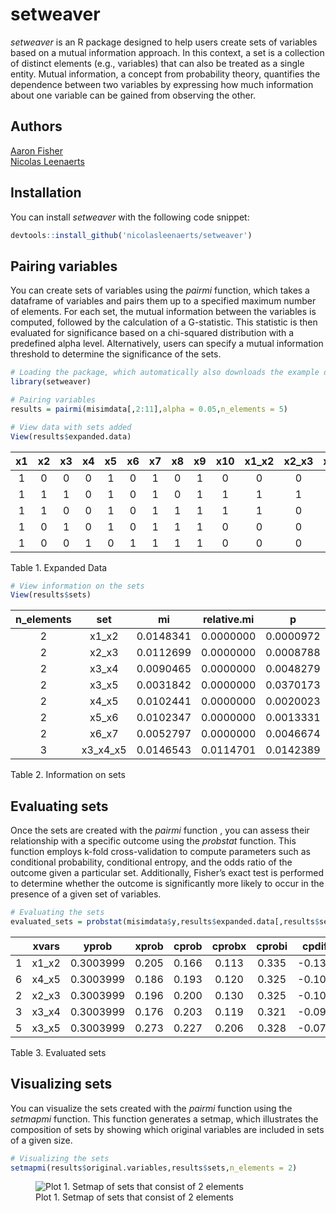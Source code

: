 
# setweaver

*setweaver* is an R package designed to help users create sets of
variables based on a mutual information approach. In this context, a set
is a collection of distinct elements (e.g., variables) that can also be
treated as a single entity. Mutual information, a concept from
probability theory, quantifies the dependence between two variables by
expressing how much information about one variable can be gained from
observing the other.

## Authors

[Aaron Fisher](https://psychology.berkeley.edu/people/aaron-fisher)  
[Nicolas Leenaerts](https://nicolasleenaerts.github.io/)

## Installation

You can install *setweaver* with the following code snippet:

``` r
devtools::install_github('nicolasleenaerts/setweaver')
```

## Pairing variables

You can create sets of variables using the *pairmi* function, which
takes a dataframe of variables and pairs them up to a specified maximum
number of elements. For each set, the mutual information between the
variables is computed, followed by the calculation of a G-statistic.
This statistic is then evaluated for significance based on a chi-squared
distribution with a predefined alpha level. Alternatively, users can
specify a mutual information threshold to determine the significance of
the sets.

``` r
# Loading the package, which automatically also downloads the example data (misimdata)
library(setweaver) 

# Pairing variables
results = pairmi(misimdata[,2:11],alpha = 0.05,n_elements = 5)

# View data with sets added
View(results$expanded.data)
```

| x1  | x2  | x3  | x4  | x5  | x6  | x7  | x8  | x9  | x10 | x1_x2 | x2_x3 | x3_x4 | x3_x5 | x4_x5 | x5_x6 | x6_x7 | x3_x4_x5 |
|:---:|:---:|:---:|:---:|:---:|:---:|:---:|:---:|:---:|:---:|:-----:|:-----:|:-----:|:-----:|:-----:|:-----:|:-----:|:--------:|
|  1  |  0  |  0  |  0  |  1  |  0  |  1  |  0  |  1  |  0  |   0   |   0   |   0   |   0   |   0   |   0   |   0   |    0     |
|  1  |  1  |  1  |  0  |  1  |  0  |  1  |  0  |  1  |  1  |   1   |   1   |   0   |   1   |   0   |   0   |   0   |    0     |
|  1  |  1  |  0  |  0  |  1  |  0  |  1  |  1  |  1  |  1  |   1   |   0   |   0   |   0   |   0   |   0   |   0   |    0     |
|  1  |  0  |  1  |  0  |  1  |  0  |  1  |  1  |  1  |  0  |   0   |   0   |   0   |   1   |   0   |   0   |   0   |    0     |
|  1  |  0  |  0  |  1  |  0  |  1  |  1  |  1  |  1  |  0  |   0   |   0   |   0   |   0   |   0   |   0   |   1   |    0     |

Table 1. Expanded Data

``` r
# View information on the sets
View(results$sets)
```

| n_elements |   set    |    mi     | relative.mi |     p     |
|:----------:|:--------:|:---------:|:-----------:|:---------:|
|     2      |  x1_x2   | 0.0148341 |  0.0000000  | 0.0000972 |
|     2      |  x2_x3   | 0.0112699 |  0.0000000  | 0.0008788 |
|     2      |  x3_x4   | 0.0090465 |  0.0000000  | 0.0048279 |
|     2      |  x3_x5   | 0.0031842 |  0.0000000  | 0.0370173 |
|     2      |  x4_x5   | 0.0102441 |  0.0000000  | 0.0020023 |
|     2      |  x5_x6   | 0.0102347 |  0.0000000  | 0.0013331 |
|     2      |  x6_x7   | 0.0052797 |  0.0000000  | 0.0046674 |
|     3      | x3_x4_x5 | 0.0146543 |  0.0114701  | 0.0142389 |

Table 2. Information on sets

## Evaluating sets

Once the sets are created with the *pairmi* function , you can assess
their relationship with a specific outcome using the *probstat*
function. This function employs k-fold cross-validation to compute
parameters such as conditional probability, conditional entropy, and the
odds ratio of the outcome given a particular set. Additionally, Fisher’s
exact test is performed to determine whether the outcome is
significantly more likely to occur in the presence of a given set of
variables.

``` r
# Evaluating the sets
evaluated_sets = probstat(misimdata$y,results$expanded.data[,results$sets$set],nfolds = 5)
```

|     | xvars |   yprob   | xprob | cprob | cprobx | cprobi | cpdif  | cpdifper | xent  | yent  |  ce   | cedif | cedifper |  OR   | ORmarg |  p  |  rmse   |
|:----|:-----:|:---------:|:-----:|:-----:|:------:|:------:|:------:|:--------:|:-----:|:-----:|:-----:|:-----:|:--------:|:-----:|:------:|:---:|:-------:|
| 1   | x1_x2 | 0.3003999 | 0.205 | 0.166 | 0.113  | 0.335  | -0.134 |  -0.447  | 0.731 | 0.882 | 0.864 | 0.018 |  0.020   | 0.394 | 0.464  |  0  | 0.00706 |
| 6   | x4_x5 | 0.3003999 | 0.186 | 0.193 | 0.120  | 0.325  | -0.107 |  -0.358  | 0.694 | 0.882 | 0.872 | 0.010 |  0.011   | 0.496 | 0.556  |  0  | 0.00706 |
| 2   | x2_x3 | 0.3003999 | 0.196 | 0.200 | 0.130  | 0.325  | -0.101 |  -0.336  | 0.715 | 0.882 | 0.873 | 0.009 |  0.010   | 0.520 | 0.582  |  0  | 0.00706 |
| 3   | x3_x4 | 0.3003999 | 0.176 | 0.203 | 0.119  | 0.321  | -0.098 |  -0.325  | 0.670 | 0.882 | 0.874 | 0.007 |  0.008   | 0.538 | 0.592  |  0  | 0.00706 |
| 5   | x3_x5 | 0.3003999 | 0.273 | 0.227 | 0.206  | 0.328  | -0.074 |  -0.245  | 0.846 | 0.882 | 0.874 | 0.007 |  0.008   | 0.602 | 0.684  |  0  | 0.00706 |

Table 3. Evaluated sets

## Visualizing sets

You can visualize the sets created with the *pairmi* function using the
*setmapmi* function. This function generates a setmap, which illustrates
the composition of sets by showing which original variables are included
in sets of a given size.

``` r
# Visualizing the sets
setmapmi(results$original.variables,results$sets,n_elements = 2)
```

<figure>
<img src="man/figures/README-example4-1.png"
alt="Plot 1. Setmap of sets that consist of 2 elements" />
<figcaption aria-hidden="true">Plot 1. Setmap of sets that consist of 2
elements</figcaption>
</figure>
